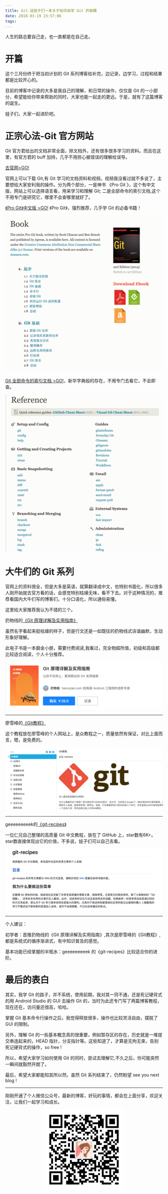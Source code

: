```yaml
---
title: Git-送娃子们一本关于如何自学 Git 的秘籍
date: 2018-03-19 23:57:06
tags:
---
```


人生的路总要自己走，也一直都是在自己走。

<!--more-->

# 开篇

这个三月份终于把当初计划的 Git 系列博客给补完，边记录，边学习，过程和结果都是比较开心的。

目前的博客中记录的大多是我自己的理解，和日常的操作，仅仅是 Git 的一小部分，希望能给你带来帮助的同时，大家也能一起走的更远。于是，就有了这篇博客的诞生。

娃子们，大家一起进阶吧。

# 正宗心法-Git 官方网站

Git 官方君给出的文档非常全面，除文档外，还有很多很多学习的资料。而且在这里，有官方君的 buff 加持，几乎不用担心被错误的理解给误导。

[去官网>GO!](https://git-scm.com/)

官网上可以下载 Git,有 Git 学习的文档资料和视频。视频我没看过就不多说了，主要想给大家安利我的操作。分为两个部分，一是神书 《Pro Git 》，这个有中文版，网站上可以选择语言看，用来学习和理解 Git; 二是全部命令的索引文档,这个不用专门是研究它，哪里不会查哪里就好了。

[《Pro Git》中文版 >GO!](https://git-scm.com/book/zh/v2) 《Pro Git》，强烈推荐，几乎学 Git 的必备书籍！


![](http://raw.githubusercontent.com/DRPrincess/BlogImages/master/qiniu/7384b5deeac378d6914ad9b6e6a1dd92.png)


[Git 全部命令的索引文档  >GO!](https://git-scm.com/docs)，新华字典般的存在，不用专门去看它，不会即查。





![](http://raw.githubusercontent.com/DRPrincess/BlogImages/master/qiniu/fe3db15699af08c93608b7bee882b8cb.png)
# 大牛们的 Git 系列

官网上的资料很全，但是大多是英语，就算翻译成中文，也特别书面化，所以很多人刚开始就去官方看的话，会感觉特别枯燥无味，看不下去。对于这种情况的，推荐看国内大牛们写的博客们，十分口语化，所以通俗易懂。

这里给大家推荐我认为不错的三个。

扔物线的[《Git 原理详解及实用指南》](https://juejin.im/book/5a124b29f265da431d3c472e)

虽然名字看起来挺枯燥的样子，但是行文还是一如既往的扔物线式诙谐幽默，生动形象好理解。

此电子书是一本掘金小册，需要付费阅读,我看过，完全物超所值，初级和高级都比较适合阅读，个人十分推荐。

![](http://raw.githubusercontent.com/DRPrincess/BlogImages/master/qiniu/c1434824e25e1f7892d219da4cd16177.png)




----

廖雪峰的[《Git教程》](https://www.liaoxuefeng.com/wiki/0013739516305929606dd18361248578c67b8067c8c017b000)

这个教程放在廖雪峰的个人网站上，是众教程之一，质量依然有保证，对比上面而言，嗯，是免费的。

![](http://raw.githubusercontent.com/DRPrincess/BlogImages/master/qiniu/5b08123628f25c33f71e0422912d34dd.png)

----
geeeeeeeeek的[《git-recipes》](https://github.com/geeeeeeeeek/git-recipes)

一位仁兄自己整理的高质量 Git 中文教程，放在了 GitHub 上，star数有6K+。star数直接体现出它的价值，不多说，娃子们可以自己去看。

![](http://raw.githubusercontent.com/DRPrincess/BlogImages/master/qiniu/d99ae669c35657fa2cabb268c685e405.png)



-----

个人建议：

初学者：首推扔物线的《Git 原理详解及实用指南》,其次是廖雪峰的《Git教程》,都是系统式的循序渐进式，有中知识普及的感觉。


基本功能已经掌握的半瓶水：geeeeeeeeek 的《git-recipes》比较适合你的进阶。


# 最后的表白

其实，我学 Git 的路子，并不系统，使用前期，我对其一窍不通，还是死记硬背式的用 Android Studio 的 GUI 去操作 Git 的，当时为此还专门写了两篇博客教程，现在还在，访问量还很高，哈哈。

掌握 Git 基本命令行操作之后，我觉得释放很多，操作也比较灵活自由，摆脱了 GUI 的限制。

另外，理解 Git 的一些基本概念真的很重要，例如暂存区的存在，历史就是一堆提交串连起来的，HEAD 指针，分支指针等。这些知道了，才算是无拘无束，告别死记硬背式的操作，so free !


所以，希望大家学习如何使用 Git 的同时，尝试去理解它,不久之后，你可能突然一瞬间就豁然开朗了。

最后，希望大家都能知其所以然。虽然 Git 系列结束了，仍然盼望 see you next blog !

---

刚刚开通了个人微信公众号，最新的博客，好玩的事情，都会在上面分享，欢迎关注，让我们一起学习和成长。

<div  align="center">    

![微信公众号](http://raw.githubusercontent.com/DRPrincess/BlogImages/master/qiniu/qrcode_for_gh_e8f891ce77fb_258.jpg)

</div>
